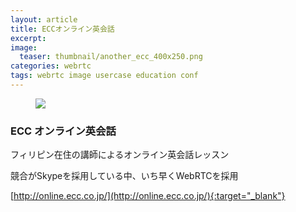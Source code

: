 ```yaml
---
layout: article
title: ECCオンライン英会話
excerpt: 
image:
  teaser: thumbnail/another_ecc_400x250.png
categories: webrtc
tags: webrtc image usercase education conf
---
```


<figure>
	<a href="http://online.ecc.co.jp/" target="_blank"><img src="{{ site.url | replace_first: 'http://', '//' | replace_first: 'https://', '//' }}{{ site.baseurl }}/images/pages/ecc-online.png"></a>
</figure>

### ECC オンライン英会話

フィリピン在住の講師によるオンライン英会話レッスン

競合がSkypeを採用している中、いち早くWebRTCを採用

[http://online.ecc.co.jp/](http://online.ecc.co.jp/){:target="_blank"}

